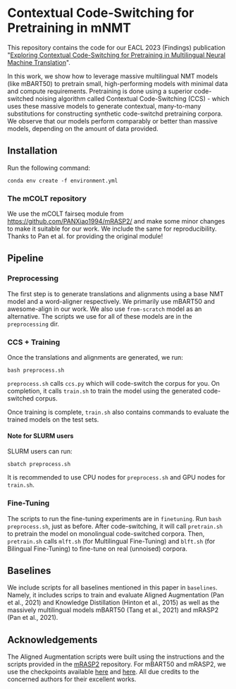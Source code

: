 # Contextual Code-Switching for Pretraining in mNMT
This repository contains the code for our EACL 2023 (Findings) publication "[Exploring Contextual Code-Switching for Pretraining in Multilingual Neural Machine Translation](https://aclanthology.org/2023.findings-eacl.72/)". 

In this work, we show how to leverage massive multilingual NMT models (like mBART50) to pretrain small, high-performing models with minimal data and compute requirements. Pretraining is done using a superior code-switched noising algorithm called Contextual Code-Switching (CCS) - which uses these massive models to generate contextual, many-to-many substitutions for constructing synthetic code-switchd pretraining corpora. We observe that our models perform comparably or better than massive models, depending on the amount of data provided.

## Installation

Run the following command:

```conda env create -f environment.yml ```

### The mCOLT repository

We use the mCOLT fairseq module from https://github.com/PANXiao1994/mRASP2/ and make some minor changes to make it suitable for our work. We include the same for reproducibility. Thanks to Pan et al. for providing the original module!

## Pipeline

### Preprocessing

The first step is to generate translations and alignments using a base NMT model and a word-aligner respectively. We primarily use mBART50 and awesome-align in our work. We also use `from-scratch` model as an alternative. The scripts we use for all of these models are in the `preprocessing` dir.

### CCS + Training

Once the translations and alignments are generated, we run: 

`bash preprocess.sh`  

`preprocess.sh` calls `ccs.py` which will code-switch the corpus for you. On completion, it calls `train.sh` to train the model using the generated code-switched corpus. 

Once training is complete, `train.sh` also contains commands to evaluate the trained models on the test sets.

#### Note for SLURM users

SLURM users can run:

`sbatch preprocess.sh`

It is recommended to use CPU nodes for `preprocess.sh` and GPU nodes for `train.sh`.

### Fine-Tuning 

The scripts to run the fine-tuning experiments are in `finetuning`. Run `bash preprocess.sh`, just as before. After code-switching, it will call `pretrain.sh` to pretrain the model on monolingual code-switched corpora. Then, `pretrain.sh` calls `mlft.sh` (for Multilingual Fine-Tuning) and `blft.sh` (for Bilingual Fine-Tuning) to fine-tune on real (unnoised) corpora.

## Baselines

We include scripts for all baselines mentioned in this paper in `baselines`. Namely, it includes scrips to train and evaluate Aligned Augmentation (Pan et al., 2021) and Knowledge Distillation (Hinton et al., 2015) as well as the massively multilingual models mBART50 (Tang et al., 2021) and mRASP2 (Pan et al., 2021).

## Acknowledgements

The Aligned Augmentation scripts were built using the instructions and the scripts provided in the  [mRASP2](https://github.com/PANXiao1994/mRASP2/) repository. For mBART50 and mRASP2, we use the checkpoints available [here](https://github.com/facebookresearch/fairseq/tree/main/examples/multilingual#mbart50-models) and [here](https://lf3-nlp-opensource.bytetos.com/obj/nlp-opensource/acl2021/mrasp2/12e12d_last.pt). All due credits to the concerned authors for their excellent works.
